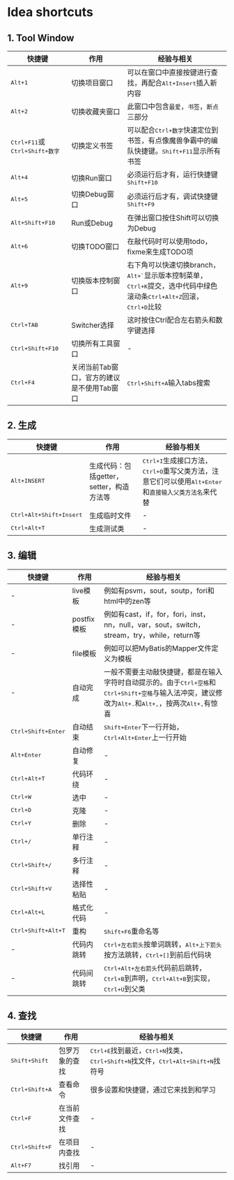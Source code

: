 # Idea shortcuts

## 1. Tool Window

|快捷键|作用|经验与相关|
|-|-|-|
|<kbd>Alt+1</kbd>|切换项目窗口|可以在窗口中直接按键进行查找，再配合<kbd>Alt+Insert</kbd>插入新内容|
|<kbd>Alt+2</kbd>|切换收藏夹窗口|此窗口中包含`最爱`，`书签`，`断点`三部分|
|<kbd>Ctrl+F11</kbd>或<kbd>Ctrl+Shift+数字</kbd>|切换定义书签|可以配合<kbd>Ctrl+数字</kbd>快速定位到书签，有点像魔兽争霸中的编队快捷键。<kbd>Shift+F11</kbd>显示所有书签|
|<kbd>Alt+4</kbd>|切换Run窗口|必须运行后才有，运行快捷键<kbd>Shift+F10</kbd>|
|<kbd>Alt+5</kbd>|切换Debug窗口|必须运行后才有，调试快捷键<kbd>Shift+F9</kbd>|
|<kbd>Alt+Shift+F10</kbd>|Run或Debug|在弹出窗口按住Shift可以切换为Debug|-|
|<kbd>Alt+6</kbd>|切换TODO窗口|在敲代码时可以使用todo，fixme来生成TODO项|
|<kbd>Alt+9</kbd>|切换版本控制窗口|右下角可以快速切换branch，<kbd>Alt+\`</kbd>显示版本控制菜单，<kbd>Ctrl+K</kbd>提交，选中代码中绿色滚动条<kbd>Ctrl+Alt+Z</kbd>回滚，<kbd>Ctrl+D</kbd>比较|
|<kbd>Ctrl+TAB</kbd>|Switcher选择|这时按住Ctrl配合左右箭头和数字键选择|
|<kbd>Ctrl+Shift+F10</kbd>|切换所有工具窗口|-|
|<kbd>Ctrl+F4</kbd>|关闭当前Tab窗口，官方的建议是不使用Tab窗口|<kbd>Ctrl+Shift+A</kbd>输入tabs搜索|

## 2. 生成
|快捷键|作用|经验与相关|
|-|-|-|
|<kbd>Alt+INSERT</kbd>|生成代码：包括getter，setter，构造方法等|<kbd>Ctrl+I</kbd>生成接口方法，<kbd>Ctrl+O</kbd>重写父类方法，注意它们可以使用<kbd>Alt+Enter</kbd>和`直接输入父类方法名`来代替|
|<kbd>Ctrl+Alt+Shift+Insert</kbd>|生成临时文件|-|
|<kbd>Ctrl+Alt+T</kbd>|生成测试类|-|

## 3. 编辑
|快捷键|作用|经验与相关|
|-|-|-|
|-|live模板|例如有psvm，sout，soutp，fori和html中的zen等|
|-|postfix模板|例如有cast，if，for，fori，inst，nn，null，var，sout，switch，stream，try，while，return等|
|-|file模板|例如可以把MyBatis的Mapper文件定义为模板|
|-|自动完成|一般不需要主动敲快捷键，都是在输入字符时自动提示的。由于<kbd>Ctrl+空格</kbd>和<kbd>Ctrl+Shift+空格</kbd>与输入法冲突，建议修改为<kbd>Alt+.</kbd>和<kbd>Alt+,</kbd>，按两次<kbd>Alt+,</kbd>有惊喜|
|<kbd>Ctrl+Shift+Enter</kbd>|自动结束|<kbd>Shift+Enter</kbd>下一行开始，<kbd>Ctrl+Alt+Enter</kbd>上一行开始|
|<kbd>Alt+Enter</kbd>|自动修复|-|
|<kbd>Ctrl+Alt+T</kbd>|代码环绕|-|
|<kbd>Ctrl+W</kbd>|选中|-|
|<kbd>Ctrl+D</kbd>|克隆|-|
|<kbd>Ctrl+Y</kbd>|删除|-|
|<kbd>Ctrl+/</kbd>|单行注释|-|
|<kbd>Ctrl+Shift+/</kbd>|多行注释|-|
|<kbd>Ctrl+Shift+V</kbd>|选择性粘贴|-|
|<kbd>Ctrl+Alt+L</kbd>|格式化代码|-|
|<kbd>Ctrl+Shift+Alt+T</kbd>|重构|<kbd>Shift+F6</kbd>重命名等|
|-|代码内跳转|<kbd>Ctrl+左右箭头</kbd>按单词跳转，<kbd>Alt+上下箭头</kbd>按方法跳转，<kbd>Ctrl+[]</kbd>到前后代码块|
|-|代码间跳转|<kbd>Ctrl+Alt+左右箭头</kbd>代码前后跳转，<kbd>Ctrl+B</kbd>到声明，<kbd>Ctrl+Alt+B</kbd>到实现，<kbd>Ctrl+U</kbd>到父类|

## 4. 查找
|快捷键|作用|经验与相关|
|-|-|-|
|<kbd>Shift+Shift</kbd>|包罗万象的查找|<kbd>Ctrl+E</kbd>找到最近，<kbd>Ctrl+N</kbd>找类，<kbd>Ctrl+Shift+N</kbd>找文件，<kbd>Ctrl+Alt+Shift+N</kbd>找符号|
|<kbd>Ctrl+Shift+A</kbd>|查看命令|很多设置和快捷键，通过它来找到和学习|
|<kbd>Ctrl+F</kbd>|在当前文件查找|-|
|<kbd>Ctrl+Shift+F</kbd>|在项目内查找|-|
|<kbd>Alt+F7</kbd>|找引用|-|
